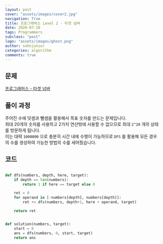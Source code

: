 ```yaml
---
layout: post
cover: "assets/images/cover2.jpg"
navigation: True
title: 프로그래머스 Level 2 - 타겟 넘버
date: 2020-07-10
tags: Programmers
subclass: "post"
logo: "assets/images/ghost.png"
author: sohnjunior
categories: algorithm
comments: true
---
```


## 문제

[프로그래머스 - 타겟 넘버](https://programmers.co.kr/learn/courses/30/lessons/43165)

## 풀이 과정

주어진 수에 덧셈과 뺄셈을 활용해서 목표 숫자를 만드는 문제입니다. <br>
최대 20개의 숫자를 사용하고 2가지 연산밖에 사용할 수 없으므로 최대 `2^20` 개의 상태를 방문하게 됩니다. <br>
이는 대략 `1000000` 으로 충분히 시간 내에 수행이 가능하므로 `DFS` 를 활용해 모든 경우의 수를 생성하여 가능한 방법의 수를 세어줬습니다. <br>

## 코드

```python

def dfs(numbers, depth, here, target):
    if depth == len(numbers):
        return 1 if here == target else 0

    ret = 0
    for operand in [-numbers[depth], numbers[depth]]:
        ret += dfs(numbers, depth+1, here + operand, target)

    return ret


def solution(numbers, target):
    start = 0
    ans = dfs(numbers, 0, start, target)
    return ans

```

